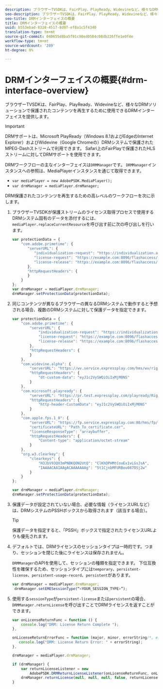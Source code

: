 ```yaml
---
description: ブラウザーTVSDKは、FairPlay、PlayReady、Widevineなど、様々なDRMソリューションで保護されたコンテンツを再生するために使用できるDRMインターフェイスを提供します。
seo-description: ブラウザーTVSDKは、FairPlay、PlayReady、Widevineなど、様々なDRMソリューションで保護されたコンテンツを再生するために使用できるDRMインターフェイスを提供します。
seo-title: DRMインターフェイスの概要
title: DRMインターフェイスの概要
uuid: b553ebad-8310-4517-8d97-ef8a1c5f4340
translation-type: tm+mt
source-git-commit: 040655d8ba5f91c98ed0584c08db226ffe1e0f4e
workflow-type: tm+mt
source-wordcount: '289'
ht-degree: 0%

---
```



# DRMインターフェイスの概要{#drm-interface-overview}

ブラウザーTVSDKは、FairPlay、PlayReady、Widevineなど、様々なDRMソリューションで保護されたコンテンツを再生するために使用できるDRMインターフェイスを提供します。

<!--<a id="section_59994F2059B245E996E0776214804A0A"></a>-->

>[!IMPORTANT]
>
>DRMサポートは、Microsoft PlayReady（Windows 8.1およびEdgeのInternet Explorer）およびWidevine（Google Chromeの）DRMシステムで保護されたMPEG-Dashストリームで利用できます。 Safari上のFairPlayで保護されたHLSストリームに対してDRMサポートを使用できます。

DRMワークフローの主なインターフェイスは`DRMManager`です。 `DRMManager`インスタンスへの参照は、MediaPlayerインスタンスを通じて取得できます。

* `var mediaPlayer = new AdobePSDK.MediaPlayer();`
* `var drmManager = mediaPlayer.drmManager;`

<!--<a id="section_B7E8AD9A4D4F4BD9BA2A67ABC135D6F9"></a>-->

DRM保護されたコンテンツを再生するための高レベルのワークフローを次に示します。

1. ブラウザーTVSDKが保護ストリームのライセンス取得プロセスで使用するDRMシステム固有のデータを添付するには、`mediaPlayer.replaceCurrentResource`を呼び出す前に次の呼び出しを行います。

   ```js
   var protectionData = { 
       "com.adobe.primetime": { 
          "serverURL": { 
             "individualization-request": "https://individualization.adobe.com/flashaccess/i15n/v5", 
             "license-request": "https://example.com:8096/flashaccess/req", 
             "license-release": "https://example.com:8096/flashaccess/req" 
          }, 
          "httpRequestHeaders": { 
          } 
       } 
   }; 
   var drmManager = mediaPlayer.drmManager; 
   drmManager.setProtectionData(protectionData);
   ```

1. 同じコンテンツが異なるブラウザーの異なるDRMシステムで動作すると予想される場合、複数のDRMシステムに対して保護データを指定できます。

   ```js
   var protectionData = { 
       "com.adobe.primetime": { 
           "serverURL": { 
               "individualization-request": "https://individualization.adobe.com/flashaccess/i15n/v5", 
               "license-request": "https://example.com:8096/flashaccess/req", 
               "license-release": "https://example.com:8096/flashaccess/req" 
           }, 
           "httpRequestHeaders": { 
           } 
       }, 
       "com.widevine.alpha": { 
           "serverURL": "https://wv.service.expressplay.com/hms/wv/rights/?ExpressPlayToken=<token value>", 
           "httpRequestHeaders": { 
               "dt-custom-data": "eyJ1c2VySWQiOiIxMjM0NS" 
           } 
       }, 
       "com.microsoft.playready": { 
           "serverURL": "https://pr.test.expressplay.com/playready/RightsManager.asmx?ExpressPlayToken=<token value>", 
           "httpRequestHeaders": { 
               "http-header-CustomData": "eyJ1c2VySWQiOiIxMjM0NS" 
           } 
       }, 
       "com.apple.fps.1_0": { 
           "serverURL": "https://fp.service.expressplay.com:80/hms/fp/rights/?ExpressPlayToken=<token value>", 
           "certificateURL": "Path_To_certificate.cer", 
           "licenseResponseType": "arraybuffer", 
           "httpRequestHeaders": { 
               "Content-type": "application/octet-stream" 
           } 
       }, 
       "org.w3.clearkey": { 
           "clearkeys": { 
               "H3JbV93QV3mPNBKQON2UtQ": "ClKhDPHMtCouEx1vLGsJsA", 
               "IAAAACAAIAAgACAAAAAAAg": "5t1CjnbMFURBou087OSj2w" 
           } 
       } 
   }; 
   
   var drmManager = mediaPlayer.drmManager; 
   drmManager.setProtectionData(protectionData);
   ```

1. 保護データが設定されていない場合、必要な情報（ライセンスURLなど）は、DRMシステムのPSSHボックスから取得されます（該当する場合）。

   >[!TIP]
   >
   >保護データを指定すると、「PSSH」ボックスで指定されたライセンスURLよりも優先されます。

1. デフォルトでは、DRMライセンスのセッションタイプは一時的です。つまり、セッションを閉じた後にライセンスは保存されません。

   `DRMManager`のAPIを使用して、セッションの種類を指定できます。  下位互換性を確保するため、セッションタイプには`temporary`、`persistent-license`、`persistent-usage-record`、`persistent`があります。

   ```js
   var drmManager = mediaPlayer.drmManager; 
    drmManager.setEMESessionType(“<YOUR_SESSION_TYPE>”); 
   ```

1. 使用する`sessionType`が`persistent-license`または`persistent`の場合、`DRMManager.returnLicense`を呼び出すことでDRMライセンスを返すことができます。

   ```js
   var onLicenseReturnFunc = function () { 
       console.log("DRM: License Return Complete "); 
   }, 
   
   onLicenseReturnErrorFunc = function (major, minor, errorString/*, errorServerUrl*/) { 
      console.log("DRM: License Return Error: " + errorString); 
   }, 
   
   drmManager = mediaPlayer.drmManager; 
   
   if (drmManager) { 
       var returnLicenseListener = new  
           AdobePSDK.DRMReturnLicenseListener(onLicenseReturnFunc, onLicenseReturnErrorFunc); 
       drmManager.returnLicense(null, null, null, false, returnLicenseListener, drmLicense.session); 
   }
   ```

